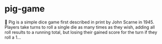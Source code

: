 # pig-game

🎲 Pig is a simple dice game first described in print by John Scarne in 1945. 
Players take turns to roll a single die as many times as they wish, adding all roll results to a running total, but losing their gained score for the turn if they roll a 1...
